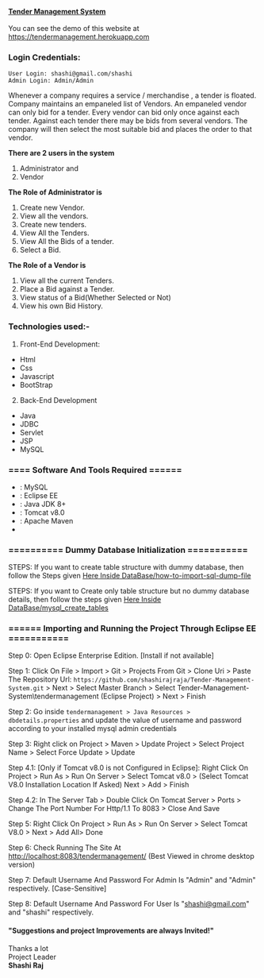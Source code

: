<a href="http://ec2-13-233-71-174.ap-south-1.compute.amazonaws.com:8080/tendermanagement/" alt="Tender Management System Java Project" target="_blank">**Tender Management System**</a><br><br>
You can see the demo of this website at <a href="https://tendermanagement.herokuapp.com"><span>https://tendermanagement.herokuapp.com<span></a>
### Login Credentials:
	User Login: shashi@gmail.com/shashi
	Admin Login: Admin/Admin
Whenever a company  requires a service / merchandise , a tender is floated. Company maintains an empaneled list of Vendors. An empaneled vendor can only bid for a tender. Every vendor can bid only once against   each tender. Against each tender there may be   bids from several vendors. The company will then select the most suitable bid and places the order to that vendor.
<!--
**Note: This Website is LIVE now <a href="http://ec2-13-233-71-174.ap-south-1.compute.amazonaws.com:8080/tendermanagement/" alt="Tender Management System Java Project" target="_blank">Click Here</a> to visit the live website.
-->
**There are 2 users in the system**

1.	Administrator and
2.	Vendor

**The Role of Administrator is**

1.	Create new Vendor.
2.	View all the vendors.
3.	Create new tenders.
4.	View All the Tenders.
5.	View All the Bids of a tender.
6.	Select a Bid.

**The Role of a Vendor is**
1.	View all the current Tenders.
2.	Place a Bid against a Tender.
3.	View status of a Bid(Whether Selected or Not)
4.	View his own Bid History.
<!--
<a href="http://ec2-13-233-71-174.ap-south-1.compute.amazonaws.com:8080/tendermanagement/" alt="Tender Management System Java Project" target="_blank" div color="red"> 
LIVE NOW &#x1F534
</a>
-->

### Technologies used:-
1. Front-End Development:
- Html
- Css
- Javascript
- BootStrap

2. Back-End Development
- Java
- JDBC
- Servlet
- JSP
- MySQL

### ==== Software And Tools Required ======
- : MySQL
- : Eclipse EE
- : Java JDK 8+
- : Tomcat v8.0
- : Apache Maven
- 
### ========== Dummy Database Initialization ===========

STEPS: If you want to create table structure with dummy database, then follow the Steps given <a target="_blank" href="https://github.com/shashirajraja/Tender-Management-System/blob/master/DataBase/how-to-import-sql-dump-file.md">Here Inside DataBase/how-to-import-sql-dump-file</a>

STEPS: If you want to Create only table structure but no dummy database details, then follow the steps given <a target="_blank" href="https://github.com/shashirajraja/Tender-Management-System/blob/master/DataBase/mysql_create_tables.md"> Here Inside DataBase/mysql_create_tables</a>

	
### ====== Importing and Running the Project Through Eclipse EE ===========
Step 0: Open Eclipse Enterprise Edition. [Install if not available]

Step 1: Click On File > Import > Git > Projects From Git > Clone Uri  > Paste The Repository Url: ```https://github.com/shashirajraja/Tender-Management-System.git``` > Next > Select Master Branch > Select Tender-Management-System\tendermanagement (Eclipse Project) > Next > Finish

Step 2: Go inside ```tendermanagement > Java Resources > dbdetails.properties``` and update the value of username and password according to your installed mysql admin credentials

Step 3: Right click on Project > Maven > Update Project > Select Project Name > Select Force Update > Update

Step 4.1: [Only if Tomcat v8.0 is not Configured in Eclipse]: Right Click On Project > Run As > Run On Server > Select Tomcat v8.0 > (Select Tomcat V8.0 Installation Location If Asked) Next > Add <project-name> > Finish

Step 4.2: In The Server Tab > Double Click On Tomcat Server > Ports  > Change The Port Number For Http/1.1 To 8083 > Close And Save

Step 5: Right Click On Project > Run As > Run On Server > Select Tomcat V8.0 > Next > Add All> Done

Step 6: Check Running The Site At  <a Href="http://localhost:8083/tendermanagement/">http://localhost:8083/tendermanagement/</a> (Best Viewed in chrome desktop version)

Step 7: Default Username And Password For Admin Is "Admin" and "Admin" respectively. [Case-Sensitive]

Step 8: Default Username And Password For User Is "shashi@gmail.com" and "shashi" respectively.



#### "Suggestions and project Improvements are always Invited!"

<bold>Thanks a lot</bold><br/>
                                                                                                        Project Leader<br/>
                                                                                                         <b>Shashi Raj</b>

